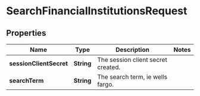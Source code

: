 

# SearchFinancialInstitutionsRequest


## Properties

| Name | Type | Description | Notes |
|------------ | ------------- | ------------- | -------------|
|**sessionClientSecret** | **String** | The session client secret created. |  |
|**searchTerm** | **String** | The search term, ie wells fargo. |  |



